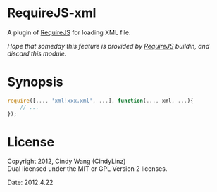 RequireJS-xml
=============

A plugin of [RequireJS][] for loading XML file.

*Hope that someday this feature is provided by [RequireJS][] buildin,
and discard this module.*

[RequireJS]: http://requirejs.org/

Synopsis
========

```javascript
require([..., 'xml!xxx.xml', ...], function(..., xml, ...){
    // ...
});
```

License
=======

Copyright 2012, Cindy Wang (CindyLinz)  
Dual licensed under the MIT or GPL Version 2 licenses.

Date: 2012.4.22
